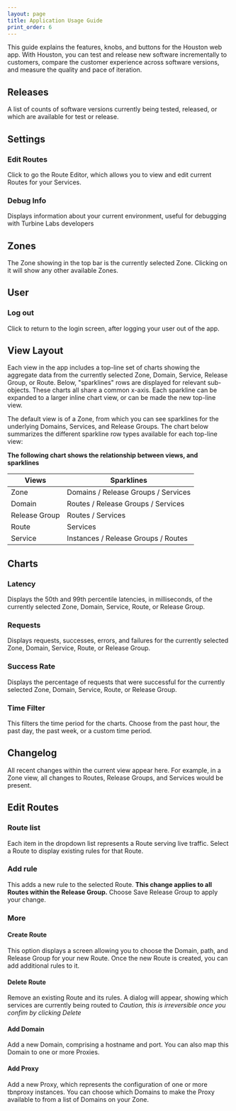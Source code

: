 ```yaml
---
layout: page
title: Application Usage Guide
print_order: 6
---
```


[//]: # ( Copyright 2017 Turbine Labs, Inc.                                   )
[//]: # ( you may not use this file except in compliance with the License.    )
[//]: # ( You may obtain a copy of the License at                             )
[//]: # (                                                                     )
[//]: # (     http://www.apache.org/licenses/LICENSE-2.0                      )
[//]: # (                                                                     )
[//]: # ( Unless required by applicable law or agreed to in writing, software )
[//]: # ( distributed under the License is distributed on an "AS IS" BASIS,   )
[//]: # ( WITHOUT WARRANTIES OR CONDITIONS OF ANY KIND, either express or     )
[//]: # ( implied. See the License for the specific language governing        )
[//]: # ( permissions and limitations under the License.                      )

[//]: # ( Turbine Labs App Guide                                              )

This guide explains the features, knobs, and buttons for the Houston web app.
With Houston, you can test and release new software incrementally to customers,
compare the customer experience across software versions, and measure the
quality and pace of iteration.

## Releases

A list of counts of software versions currently being tested, released, or
which are available for test or release.

## Settings

### Edit Routes

Click to go the Route Editor, which allows you to view and edit current Routes
for your Services.

### Debug Info

Displays information about your current environment, useful for debugging with
Turbine Labs developers

## Zones

The Zone showing in the top bar is the currently selected Zone. Clicking on it
will show any other available Zones.

## User

### Log out

Click to return to the login screen, after logging your user out of the app.

## View Layout

Each view in the app includes a top-line set of charts showing the aggregate
data from the currently selected Zone, Domain, Service, Release Group, or
Route. Below, "sparklines" rows are displayed for relevant sub-objects. These
charts all share a common x-axis. Each sparkline can be expanded to a larger
inline chart view, or can be made the new top-line view.

The default view is of a Zone, from which you can see sparklines for the
underlying Domains, Services, and Release Groups. The chart below summarizes
the different sparkline row types available for each top-line view:

**The following chart shows the relationship between views, and sparklines**

| Views         | Sparklines                          |
|---------------|-------------------------------------|
| Zone          | Domains / Release Groups / Services |
| Domain        | Routes / Release Groups / Services  |
| Release Group | Routes / Services                   |
| Route         | Services                            |
| Service       | Instances / Release Groups / Routes |

## Charts

### Latency

Displays the 50th and 99th percentile latencies, in milliseconds, of the
currently selected Zone, Domain, Service, Route, or Release Group.

### Requests

Displays requests, successes, errors, and failures for the currently selected
Zone, Domain, Service, Route, or Release Group.

### Success Rate

Displays the percentage of requests that were successful for the currently
selected Zone, Domain, Service, Route, or Release Group.

### Time Filter

This filters the time period for the charts. Choose from the past hour, the
past day, the past week, or a custom time period.

## Changelog

All recent changes within the current view appear here. For example, in a Zone
view, all changes to Routes, Release Groups, and Services would be present.

## Edit Routes

### Route list

Each item in the dropdown list represents a Route serving live traffic. Select
a Route to display existing rules for that Route.

### Add rule

This adds a new rule to the selected Route. **This change applies to all Routes
within the Release Group.** Choose Save Release Group to apply your change.

### More

#### Create Route

This option displays a screen allowing you to choose the Domain, path, and
Release Group for your new Route. Once the new Route is created, you can add
additional rules to it.

#### Delete Route

Remove an existing Route and its rules. A dialog will appear, showing which
services are currently being routed to _Caution, this is irreversible once you
confim by clicking Delete_

#### Add Domain

Add a new Domain, comprising a hostname and port. You can also map this Domain
to one or more Proxies.

#### Add Proxy

Add a new Proxy, which represents the configuration of one or more tbnproxy
instances. You can choose which Domains to make the Proxy available to from a
list of Domains on your Zone.
